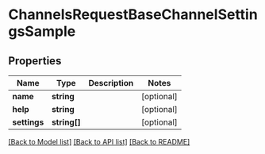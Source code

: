 # ChannelsRequestBaseChannelSettingsSample

## Properties
Name | Type | Description | Notes
------------ | ------------- | ------------- | -------------
**name** | **string** |  | [optional] 
**help** | **string** |  | [optional] 
**settings** | **string[]** |  | [optional] 

[[Back to Model list]](../README.md#documentation-for-models) [[Back to API list]](../README.md#documentation-for-api-endpoints) [[Back to README]](../README.md)


